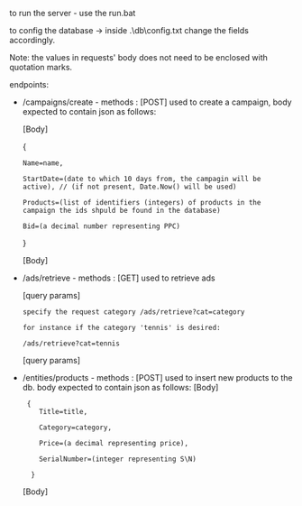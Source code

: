 to run the server - use the run.bat

to config the database -> inside .\db\config.txt change the fields accordingly.

Note: the values in requests' body does not need to be enclosed with quotation marks.

endpoints:
* /campaigns/create - methods : [POST] 
used to create a campaign, body expected to contain json as follows:

  [Body]
  
  {
  
      Name=name,

      StartDate=(date to which 10 days from, the campagin will be active), // (if not present, Date.Now() will be used)

      Products=(list of identifiers (integers) of products in the campaign the ids shpuld be found in the database)

      Bid=(a decimal number representing PPC)
      
   }
   
  [Body]
  
* /ads/retrieve - methods : [GET]
 used to retrieve ads 
 
   [query params]

      specify the request category /ads/retrieve?cat=category

      for instance if the category 'tennis' is desired:

      /ads/retrieve?cat=tennis

   [query params]
  
* /entities/products - methods : [POST]
  used to insert new products to the db. body expected to contain json as follows:
  [Body]
 
       {
          Title=title,

          Category=category,

          Price=(a decimal representing price),
      
          SerialNumber=(integer representing S\N)
        
        }
  [Body]
    
<!--     
 * /entities/campaign - methods : [GET]
  used to retrieve campaign details from the db.
  <Body>
    Title=<title>
    Category=<category>
    Price=<a decimal representing price>
  </Body> -->
    
  
  
  
  
 
  
 
 
